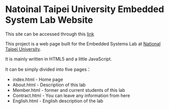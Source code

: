 # Natoinal Taipei University Embedded System Lab Website

This site can be accessed through this [link](http://esa.csie.ntpu.edu.tw/index.html)

This project is a web page built for the Embedded Systems Lab at [National Taipei University](https://en.wikipedia.org/wiki/National_Taipei_University).

It is mainly written in HTML5 and a little JavaScript.

It can be simply divided into five pages：

* index.html - Home page
* About.html - Description of this lab
* Member.html - former and current students of this lab
* Contract.html - You can leave any information from here
* English.html - English description of the lab


